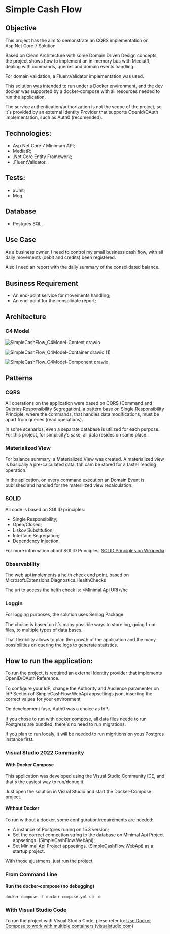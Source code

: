 
# Simple Cash Flow

## Objective

This project has the aim to demonstrate an CQRS implementation on Asp.Net Core 7 Solution.

Based on Clean Architecture with some Domain Driven Design concepts, the project shows how to implement an in-memory bus with MediatR, dealing with commands, queries and domain events handling.

For domain validation, a FluentValidator implementation was used.

This solution was intended to run under a Docker environment, and the dev docker was supported by a docker-compose with all resources needed to run the application.

The service authentication/authorization is not the scope of the project, so it´s provided by an external Identity Provider that supports OpenId/OAuth implementation, such as Auth0 (recomended).

## Technologies:
-	Asp.Net Core 7 Minimum API;
-	MediatR;
-	.Net Core Entity Framework;
-	.FluentValidator.

## Tests:
- xUnit;
- Moq.

## Database
- Postgres SQL.

## Use Case

As a business owner, I need to control my small business cash flow, with all daily movements (debit and credits) been registered.

Also I need an report with the daily summary of the consolidated balance.

## Business Requirement
- An end-point service for movements handling;
- An end-point for the consolidate report;

## Architecture

### C4 Model

![SimpleCashFlow_C4Model-Context drawio](https://github.com/Wosniak/SimpleCashFlow/assets/16797201/452c5abf-55b5-457d-afab-36b685157e72)

![SimpleCashFlow_C4Model-Container drawio (1)](https://github.com/Wosniak/SimpleCashFlow/assets/16797201/2f74089a-2c6f-4d70-9243-feb3a18aed68)

![SimpleCashFlow_C4Model-Component drawio](https://github.com/Wosniak/SimpleCashFlow/assets/16797201/2e61c181-d81f-4d0a-b26e-a6a56b06b3c4)

## Patterns

### CQRS
All operations on the application were based on CQRS (Command and Queries Responsibility Segregation), a pattern base on Single Responsibility Principle, where the commands, that handles data modifications, must be apart from queries (read operations).

In some scenarios, even a separate database is utilized for each purpose. For this project, for simplicity’s sake, all data resides on same place.

### Materialized View
For balance summary, a Materialized View was created. A materialized view is basically a pre-calculated data, tah cam be stored for a faster reading operation.

In the aplication, on every command execution an Domain Event is published and handled for the materilized view recalculation.

### SOLID
All code is based on SOLID principles: 
- Single Responsibility;
- Open/Closed;
- Liskov Substitution;
- Interface Segregation;
- Dependency Injection.

For more information about SOLID Principles: [SOLID Principles on Wikipedia](https://en.wikipedia.org/wiki/SOLID)

### Observability

The web api implements a helth check end point, based on Microsoft.Extensions.Diagnostics.HealthChecks

The uri to access the helth check is: \<Minimal Api URI\>/hc

### Loggin

For logging purposes, the solution uses Serilog Package. 

The choice is based on it´s many possible ways to store log, going from files, to multiple types of data bases.

That flexibility allows to plan the growth of the application and the many possibilities on quering the logs to generate statistics.

## How to run the application:

To run the project, is required an external Identity provider that implements OpenID/OAuth Reference.

To configure your IdP, change the Authority and Audience paramenter on IdP Section of SimpleCashFlow.WebApi appsettings.json, inserting the correct values for your environment

On development fase, Auth0 was a choice as IdP.

If you chose to run with docker compose, all data files neede to run Postgress are bundled, there´s no need to run migrations.

If you plan to run localy, it will be needed to run migritions on yous Postgres instance first.

### Visual Studio 2022 Community

#### With Docker Compose

This application was developed using the Visual Studio Community IDE, and that's the easiest way to run/debug it.

Just open the solution in Visual Studio and start the Docker-Compose project.

#### Without Docker

To run without a docker, some configuration/requirements are needed:
- A instance of Postgres runing on 15.3 version;
- Set the correct connection string to the database on Minimal Api Project appsetings. (SimpleCashFlow.WebApi);
- Set Minimal Api Project appsetings. (SimpleCashFlow.WebApi) as a startup project.

With those ajustmens, just run the project.

### From Command Line

#### Run the docker-compose (no debugging)

    docker-compose -f docker-compose.yml up -d

### With Visual Studio Code

To run the project with Visual Studio Code, plese refer to:
[Use Docker Compose to work with multiple containers (visualstudio.com)](https://code.visualstudio.com/docs/containers/docker-compose)
